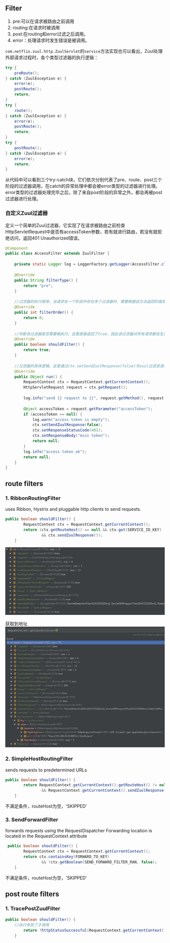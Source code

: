 
## Filter
1. pre:可以在请求被路由之前调用
2. routing:在请求时被调用
3. post:在routing和error过滤之后调用。
4. error：处理请求时发生错误是被调用。

`com.netflix.zuul.http.ZuulServlet`的`service`方法实现也可以看出，Zuul处理外部请求过程时，各个类型过滤器的执行逻辑：
```java
try {
    preRoute();
} catch (ZuulException e) {
    error(e);
    postRoute();
    return;
}
try {
    route();
} catch (ZuulException e) {
    error(e);
    postRoute();
    return;
}
try {
    postRoute();
} catch (ZuulException e) {
    error(e);
    return;
}
```
从代码中可以看到三个try-catch块，它们依次分别代表了pre、route、post三个阶段的过滤器调用，在catch的异常处理中都会被error类型的过滤器进行处理。error类型的过滤器处理完毕之后，除了来自post阶段的异常之外，都会再被post过滤器进行处理。


### 自定义Zuul过滤器
定义一个简单的Zuul过滤器，它实现了在请求被路由之前检查HttpServletRequest中是否有accessToken参数，若有就进行路由，若没有就拒绝访问，返回401 Unauthorized错误。
```java
@Component
public class AccessFilter extends ZuulFilter {

    private static Logger log = LoggerFactory.getLogger(AccessFilter.class);

    @Override
    public String filterType() {
        return "pre";
    }

    //过滤器的执行顺序。当请求在一个阶段中存在多个过滤器时，需要根据该方法返回的值来依次执行
    @Override
    public int filterOrder() {
        return 0;
    }

    //判断该过滤器是否需要被执行。这里直接返回了true，因此该过滤器对所有请求都会生效。实际运用中可以利用该函数来指定过滤器的有效范围
    @Override
    public boolean shouldFilter() {
        return true;
    }

    //过滤器的具体逻辑。这里通过ctx.setSendZuulResponse(false)令zuul过滤该请求，不对其进行路由
    @Override
    public Object run() {
        RequestContext ctx = RequestContext.getCurrentContext();
        HttpServletRequest request = ctx.getRequest();

        log.info("send {} request to {}", request.getMethod(), request.getRequestURL().toString());

        Object accessToken = request.getParameter("accessToken");
        if (accessToken == null) {
            log.warn("access token is empty");
            ctx.setSendZuulResponse(false);
            ctx.setResponseStatusCode(401);
            ctx.setResponseBody("miss token");
            return null;
        }
        log.info("access token ok");
        return null;
    }
}
```


## route filters

### 1. RibbonRoutingFilter
uses Ribbon, Hystrix and pluggable http clients to send requests.
```java
public boolean shouldFilter() {
		RequestContext ctx = RequestContext.getCurrentContext();
		return (ctx.getRouteHost() == null && ctx.get(SERVICE_ID_KEY) != null
				&& ctx.sendZuulResponse());
	}
```
![](pic/zuulcontext.JPG)


获取到地址
![](pic/zuulcontext-1.JPG)



### 2. SimpleHostRoutingFilter

sends requests to predetermined URLs

```java
public boolean shouldFilter() {
		return RequestContext.getCurrentContext().getRouteHost() != null
				&& RequestContext.getCurrentContext().sendZuulResponse();
	}
```


不满足条件，routeHost为空，'SKIPPED'


### 3. SendForwardFilter
forwards requests using the RequestDispatcher Forwarding location is located in the RequestContext attribute

```java
 public boolean shouldFilter() {
		RequestContext ctx = RequestContext.getCurrentContext();
		return ctx.containsKey(FORWARD_TO_KEY)
				&& !ctx.getBoolean(SEND_FORWARD_FILTER_RAN, false);
	}
```

不满足条件，routeHost为空，'SKIPPED'



## post route filters
### 1. TracePostZuulFilter

```java
public boolean shouldFilter() {
    //执行失败了才调用
		return !httpStatusSuccessful(RequestContext.getCurrentContext().getResponse());
	}
```






